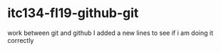 # itc134-fl19-github-git
work between git and github
I added a new lines to see if i am doing it 
correctly 
